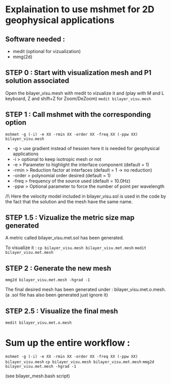 # Explaination to use mshmet for 2D geophysical applications

## Software needed :
* medit (optional for vizualization)
* mmg(2d)

## STEP 0 : Start with visualization mesh and P1 solution associated

Open the bilayer_visu.mesh with medit to vizualize it and (play with  M and L keyboard, Z and shift+Z for Zoom/DeZoom)
```medit bilayer_visu.mesh```

## STEP 1 : Call mshmet with the corresponding option
```mshmet -g (-i) -e XX -rmin XX -order XX -freq XX (-ppw XX) bilayer_visu.mesh```

* -g > use gradient instead of hessien here it is needed for geophysical applications
* -i > optional to keep isotropic mesh or not
* -e > Parameter to highlight the interface component (default = 1)
* -rmin > Reduction factor at interfaces (default = 1 -> no reduction)
* -order > polynomial order desired (default = 1)
* -freq > frequency of the source used (default = 10.0Hz)
* -ppw > Optional parameter to force the number of point per wavelength

/!\ Here the velocity model included in bilayer_visu.sol is used in the code by the fact that the solution and the mesh have the same name.


## STEP 1.5 : Vizualize the metric size map generated

A metric called bilayer_visu.met.sol has been generated.

To visualize it :
```cp bilayer_visu.mesh bilayer_visu.met.mesh```
```medit bilayer_visu.met.mesh```

## STEP 2 : Generate the new mesh
```mmg2d bilayer_visu.met.mesh -hgrad -1```

The final desired mesh has been generated under : bilayer_visu.met.o.mesh. (a .sol file has also been generated just ignore it)

## STEP 2.5 : Visualize the final mesh
```medit bilayer_visu.met.o.mesh```


# Sum up the entire workflow :

```mshmet -g (-i) -e XX -rmin XX -order XX -freq XX (-ppw XX) bilayer_visu.mesh```
```cp bilayer_visu.mesh bilayer_visu.met.mesh```
```mmg2d  bilayer_visu.met.mesh -hgrad -1```

(see bilayer_mesh.bash script)
